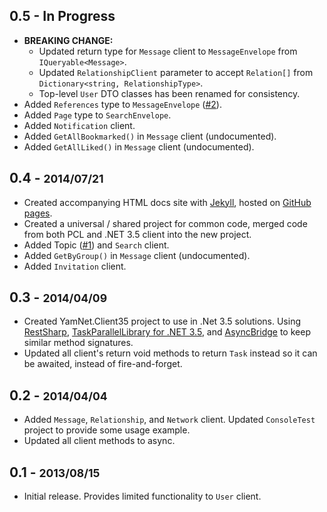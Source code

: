 ## 0.5 - In Progress
  * **BREAKING CHANGE:**
    * Updated return type for `Message` client to `MessageEnvelope` from `IQueryable<Message>`.
    * Updated `RelationshipClient` parameter to accept `Relation[]` from `Dictionary<string, RelationshipType>`.
    * Top-level `User` DTO classes has been renamed for consistency.
  * Added `References` type to `MessageEnvelope` ([#2](https://github.com/hhandoko/yam-dotnet/issues/2)).
  * Added `Page` type to `SearchEnvelope`.
  * Added `Notification` client.
  * Added `GetAllBookmarked()` in `Message` client (undocumented).
  * Added `GetAllLiked()` in `Message` client (undocumented).

## 0.4 - <small>2014/07/21</small>
  * Created accompanying HTML docs site with [Jekyll](http://jekyllrb.com), hosted on [GitHub pages](https://pages.github.com/).
  * Created a universal / shared project for common code, merged code from both PCL and .NET 3.5 client into the new project.
  * Added Topic ([#1](https://github.com/hhandoko/yam-dotnet/pull/1)) and `Search` client.
  * Added `GetByGroup()` in `Message` client (undocumented).
  * Added `Invitation` client.

## 0.3 - <small>2014/04/09</small>
  * Created YamNet.Client35 project to use in .Net 3.5 solutions. Using [RestSharp](http://restsharp.org/), [TaskParallelLibrary for .NET 3.5](http://www.nuget.org/packages/TaskParallelLibrary/1.0.2856), and [AsyncBridge](https://github.com/tejacques/AsyncBridge) to keep similar method signatures.
  * Updated all client's return void methods to return `Task` instead so it can be awaited, instead of fire-and-forget. 

## 0.2 - <small>2014/04/04</small>
  * Added `Message`, `Relationship`, and `Network` client. Updated `ConsoleTest` project to provide some usage example.
  * Updated all client methods to async.

## 0.1 - <small>2013/08/15</small>
  * Initial release. Provides limited functionality to `User` client.